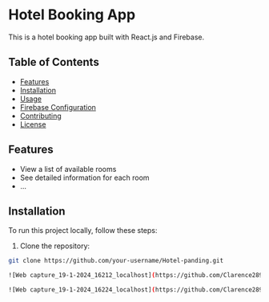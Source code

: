 # Hotel Booking App

This is a hotel booking app built with React.js and Firebase.

## Table of Contents

- [Features](#features)
- [Installation](#installation)
- [Usage](#usage)
- [Firebase Configuration](#firebase-configuration)
- [Contributing](#contributing)
- [License](#license)

## Features

- View a list of available rooms
- See detailed information for each room
- ...

## Installation

To run this project locally, follow these steps:

1. Clone the repository:

```bash
git clone https://github.com/your-username/Hotel-panding.git

![Web capture_19-1-2024_16212_localhost](https://github.com/Clarence289/Hotel-pending/assets/81553212/d68df686-d81c-4694-831e-cfc25ff1c664)

![Web capture_19-1-2024_16224_localhost](https://github.com/Clarence289/Hotel-pending/assets/81553212/cd991486-5d29-4aee-8fd4-aca6873588f5)



   
